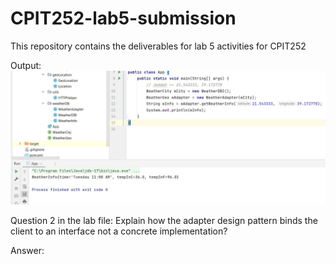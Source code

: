 # CPIT252-lab5-submission
This repository contains the deliverables for lab 5 activities for CPIT252

Output:
![output](screenshot.jpg)

Question 2 in the lab file: Explain how the adapter design pattern binds the client to an interface not a concrete implementation?

Answer: 
